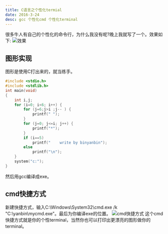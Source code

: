 ```yaml
---
title: C语言之个性化termial
date: 2016-3-24
desc: gcc 个性化cmd 个性化terminal
---
```

很多牛人有自己的个性化的命令行，为什么我没有呢?晚上我就写了一个。效果如下:
![效果](/img/c-1.png)
<!-- more -->
## 图形实现
图形是使用C打出来的，就当练手。
``` C
#include <stdio.h>
#include <stdlib.h>
int main(void)
{
    int i,j;
    for (i=0; i<6; i++) {
        for (j=6;j>i ;j-- ) {
            printf(" ");
        }
        for (j=0; j<=i; j++) {
            printf("*");
        }
        if (i==5)
            printf("    write by binyanbin");
        else
            printf("\n");
    }
    system("c:");
}
```
然后用gcc编译成exe。

## cmd快捷方式
新建快捷方式，输入C:\Windows\System32\cmd.exe /k "C:\yanbin\mycmd.exe"。最后为你编译exe的位置。
![cmd快捷方式](/img/c-2.png)
这个cmd快捷方式就是你的个性terminal，当然你也可以打印出更漂亮的图形做你的terminal。


